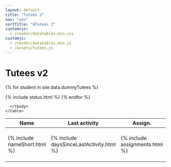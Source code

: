 ```yaml
---
layout: default
title: "Tutees 2"
nav: "yes"
sortTitle: "ATutees 2"
customcss:
  - /vendor/datatables.min.css
customjs:
  - /vendor/datatables.min.js
  - /assets/tutees.js
---
```


<div class="container main">
  <h1>Tutees v2</h1>

  <table class="table table-hover table-sm" id="DataTable">
    <thead class="thead-dark">
      <tr>
        <th scope="col">Name</th>
        <th scope="col" class="nowrap">Last activity</th>      
        <th scope="col">Assign.</th>
        <th scope="col">Flags</th>  
        <th scope="col">EMPLID</th>
        <th scope="col">Yr</th>
        <th scope="col">Programme</th>        
      </tr>
    </thead>
    <tbody>

{% for student in site.data.dummyTutees %}
      <tr>
        <td class="nowrap" data-sort="{{student.LastName student.FirstName}}">{% include nameShort.html %}</td>
        <td class="nowrap">{% include daysSinceLastActivity.html %}</td>
        <td>{% include assignments.html %}</td>
        {% include status.html %}
        <td>{{ student.EMPLID }}</td>
        <td>{{ student.Year }}</td>
        <td>{{ student.PlanCode }} - {{ student.Programme }}</td>
      </tr>
{% endfor %}

      </tbody>
    </table>

</div>
